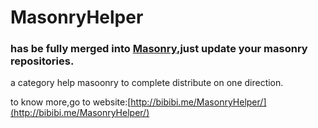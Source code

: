 # MasonryHelper

### has be fully merged into [Masonry](https://github.com/SnapKit/Masonry),just update your masonry repositories.

a category help masoonry to complete distribute on one direction.

to know more,go to website:[http://bibibi.me/MasonryHelper/](http://bibibi.me/MasonryHelper/)